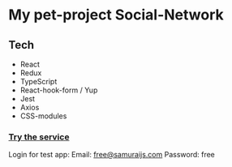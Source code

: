 # My pet-project Social-Network

## Tech

- React
- Redux
- TypeScript
- React-hook-form / Yup
- Jest
- Axios
- CSS-modules

### [Try the service](https://social-network-eta.vercel.app/)

Login for test app:
Email: free@samuraijs.com
Password: free
